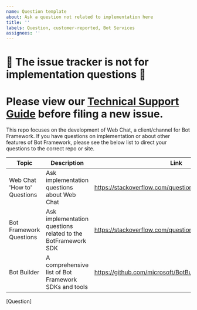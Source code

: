 ```yaml
---
name: Question template
about: Ask a question not related to implementation here
title: ''
labels: Question, customer-reported, Bot Services
assignees: ''
---
```


# 🚨 The issue tracker is not for implementation questions 🚨

# Please view our [Technical Support Guide](https://github.com/microsoft/BotFramework-WebChat/tree/master/docs/TECHNICAL_SUPPORT_GUIDE.md) before filing a new issue.

<!-- ATTENTION: Bot Framework internals, please remove the `customer-reported`  and `Bot Services` labels before submitting this issue. -->

This repo focuses on the development of Web Chat, a client/channel for Bot Framework. If you have questions on implementation or about other features of Bot Framework, please see the below list to direct your questions to the correct repo or site.

| Topic                       | Description                                                  | Link                                                    |
| --------------------------- | ------------------------------------------------------------ | ------------------------------------------------------- |
| Web Chat 'How to' Questions | Ask implementation questions about Web Chat                  | https://stackoverflow.com/questions/tagged/web-chat     |
| Bot Framework Questions     | Ask implementation questions related to the BotFramework SDK | https://stackoverflow.com/questions/tagged/botframework |
| Bot Builder                 | A comprehensive list of Bot Framework SDKs and tools         | https://github.com/microsoft/BotBuilder                 |

[Question]
